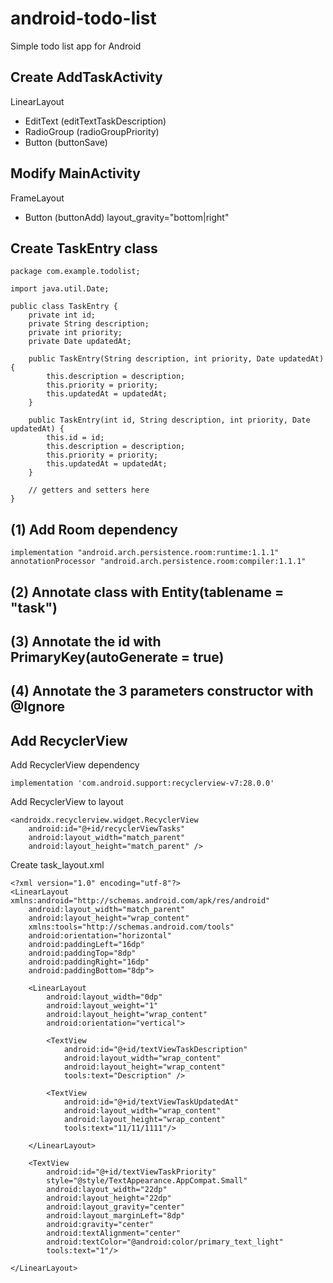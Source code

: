 # android-todo-list

Simple todo list app for Android

## Create AddTaskActivity

LinearLayout
- EditText (editTextTaskDescription)
- RadioGroup (radioGroupPriority)
- Button (buttonSave)
    
## Modify MainActivity

FrameLayout
- Button (buttonAdd) layout_gravity="bottom|right"

## Create TaskEntry class

    package com.example.todolist;

    import java.util.Date;

    public class TaskEntry {
        private int id;
        private String description;
        private int priority;
        private Date updatedAt;

        public TaskEntry(String description, int priority, Date updatedAt) {
            this.description = description;
            this.priority = priority;
            this.updatedAt = updatedAt;
        }

        public TaskEntry(int id, String description, int priority, Date updatedAt) {
            this.id = id;
            this.description = description;
            this.priority = priority;
            this.updatedAt = updatedAt;
        }

        // getters and setters here
    }

## (1) Add Room dependency

    implementation "android.arch.persistence.room:runtime:1.1.1"
    annotationProcessor "android.arch.persistence.room:compiler:1.1.1"

## (2) Annotate class with Entity(tablename = "task")

## (3) Annotate the id with PrimaryKey(autoGenerate = true)

## (4) Annotate the 3 parameters constructor with @Ignore

## Add RecyclerView

Add RecyclerView dependency

    implementation 'com.android.support:recyclerview-v7:28.0.0'

Add RecyclerView to layout

    <androidx.recyclerview.widget.RecyclerView
        android:id="@+id/recyclerViewTasks"
        android:layout_width="match_parent"
        android:layout_height="match_parent" />

Create task_layout.xml

    <?xml version="1.0" encoding="utf-8"?>
    <LinearLayout xmlns:android="http://schemas.android.com/apk/res/android"
        android:layout_width="match_parent"
        android:layout_height="wrap_content"
        xmlns:tools="http://schemas.android.com/tools"
        android:orientation="horizontal"
        android:paddingLeft="16dp"
        android:paddingTop="8dp"
        android:paddingRight="16dp"
        android:paddingBottom="8dp">

        <LinearLayout
            android:layout_width="0dp"
            android:layout_weight="1"
            android:layout_height="wrap_content"
            android:orientation="vertical">

            <TextView
                android:id="@+id/textViewTaskDescription"
                android:layout_width="wrap_content"
                android:layout_height="wrap_content"
                tools:text="Description" />

            <TextView
                android:id="@+id/textViewTaskUpdatedAt"
                android:layout_width="wrap_content"
                android:layout_height="wrap_content"
                tools:text="11/11/1111"/>

        </LinearLayout>

        <TextView
            android:id="@+id/textViewTaskPriority"
            style="@style/TextAppearance.AppCompat.Small"
            android:layout_width="22dp"
            android:layout_height="22dp"
            android:layout_gravity="center"
            android:layout_marginLeft="8dp"
            android:gravity="center"
            android:textAlignment="center"
            android:textColor="@android:color/primary_text_light"
            tools:text="1"/>

    </LinearLayout>

